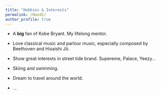 ```yaml
---
title: "Hobbies & Interests"
permalink: /HandI/
author_profile: true
---
```


* A **big** fan of Kobe Bryant. My lifelong mentor.

* Love classical music and parlour music, especially composed by Beethoven and Hisaishi Jō.

* Show great interests in street tide brand. Supereme, Palace, Yeezy...

* Skiing and swimming.

* Dream to travel around the world.

* ...